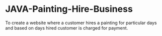 # JAVA-Painting-Hire-Business
To create a website where a customer hires a painting for particular days and based on days hired customer is charged for payment.
